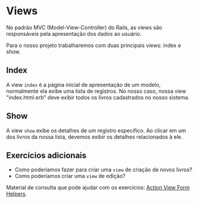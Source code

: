 # Views
No padrão MVC (Model-View-Controller) do Rails, as views são responsáveis pela apresentação dos dados ao usuário. 

Para o nosso projeto trabalharemos com duas principais views: index e show. 

## Index
A view `index` é a página inicial de apresentação de um modelo, normalmente ela exibe uma lista de registros. 
No nosso caso, nossa view "index.html.erb" deve exibir todos os livros cadastrados no nosso sistema. 

## Show
A view `show` exibe os detalhes de um registro específico. Ao clicar em um dos livros da nossa lista, devemos exibir os detalhes relacionados à ele.  

## Exercícios adicionais
- Como poderiamos fazer para criar uma `view` de criação de novos livros?
- Como poderíamos criar uma `view` de edição? 

Material de consulta que pode ajudar com os exercícios: [Action View Form Helpers](https://guiarails.com.br/form_helpers.html).
